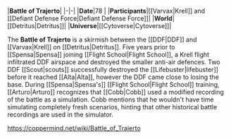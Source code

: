 |**Battle of Trajerto**|
|-|-|
|**Date**|78 |
|**Participants**|[[Varvax\|Krell]] and [[Defiant Defense Force\|Defiant Defense Force]]|
|**World**|[[Detritus\|Detritus]]|
|**Universe**|[[Cytoverse\|Cytoverse]]|

The **Battle of Trajerto** is a skirmish between the [[DDF\|DDF]] and [[Varvax\|Krell]] on [[Detritus\|Detritus]].
Five years prior to [[Spensa\|Spensa]] joining [[Flight School\|Flight School]], a Krell flight infiltrated DDF airspace and destroyed the smaller anti-air defences. Two DDF [[Scout\|scouts]] successfully destroyed the [[Lifebuster\|lifebuster]] before it reached [[Alta\|Alta]], however the DDF came close to losing the base.
During [[Spensa\|Spensa's]] [[Flight School\|Flight School]] training, [[Arturo\|Arturo]] recognizes that [[Cobb\|Cobb]] used a modified recording of the battle as a simulation. Cobb mentions that he wouldn't have time simulating completely fresh scenarios, hinting that other historical battle recordings are used in the simulator.



https://coppermind.net/wiki/Battle_of_Trajerto